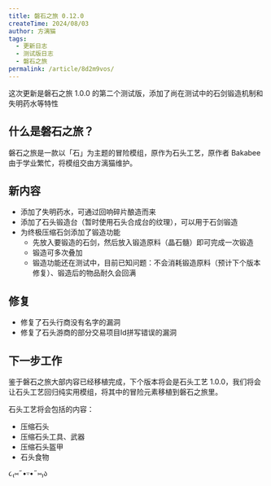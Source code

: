 ```yaml
---
title: 磐石之旅 0.12.0
createTime: 2024/08/03
author: 方漓猫
tags:
  - 更新日志
  - 测试版日志
  - 磐石之旅
permalink: /article/8d2m9vos/
---
```

这次更新是磐石之旅 1.0.0 的第二个测试版，添加了尚在测试中的石剑锻造机制和失明药水等特性
<!-- more -->

## 什么是磐石之旅？
磐石之旅是一款以「石」为主题的冒险模组，原作为石头工艺，原作者 Bakabee 由于学业繁忙，将模组交由方漓猫维护。

## 新内容
- 添加了失明药水，可通过回响碎片酿造而来
- 添加了石头锻造台（暂时使用石头合成台的纹理），可以用于石剑锻造
- 为终极压缩石剑添加了锻造功能
  - 先放入要锻造的石剑，然后放入锻造原料（晶石髓）即可完成一次锻造
  - 锻造可多次叠加
  - 锻造功能还在测试中，目前已知问题：不会消耗锻造原料（预计下个版本修复）、锻造后的物品耐久会回满

## 修复
- 修复了石头行商没有名字的漏洞
- 修复了石头游商的部分交易项目Id拼写错误的漏洞

## 下一步工作
鉴于磐石之旅大部内容已经移植完成，下个版本将会是石头工艺 1.0.0，我们将会让石头工艺回归纯实用模组，将其中的冒险元素移植到磐石之旅里。

石头工艺将会包括的内容：

- 压缩石头
- 压缩石头工具、武器
- 压缩石头盔甲
- 石头食物

૮₍⑅˶•▿•˶⑅₎ა